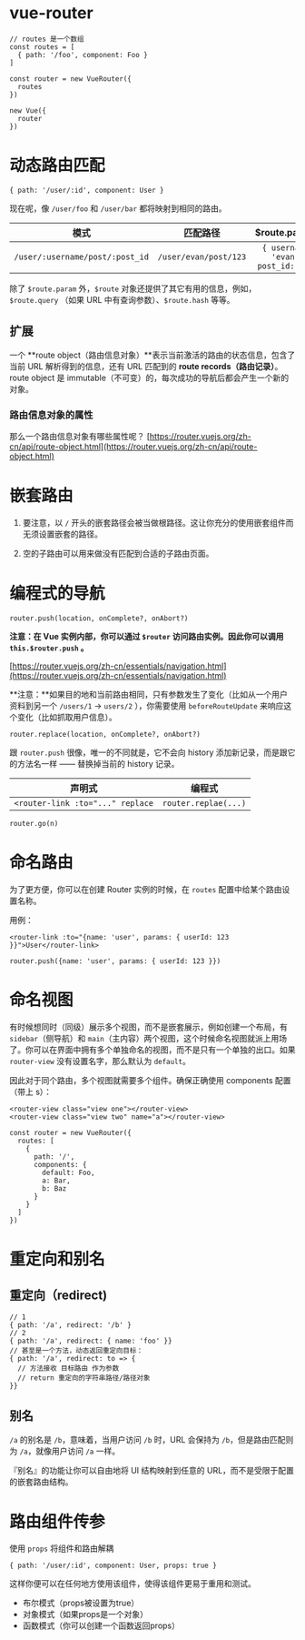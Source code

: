 # vue-router
```
// routes 是一个数组
const routes = [
  { path: '/foo', component: Foo }
]

const router = new VueRouter({
  routes
})

new Vue({
  router
})

```

# 动态路由匹配
```
{ path: '/user/:id', component: User }
```
现在呢，像 `/user/foo` 和 `/user/bar` 都将映射到相同的路由。

|模式|匹配路径|$route.params|
|:-:|:-:|:-:|
|`/user/:username/post/:post_id`|`/user/evan/post/123`| `{ username: 'evan', post_id: 123}`|

除了 `$route.param` 外，`$route` 对象还提供了其它有用的信息，例如，`$route.query` （如果 URL 中有查询参数）、`$route.hash` 等等。

## 扩展
一个 **route object（路由信息对象）**表示当前激活的路由的状态信息，包含了当前 URL 解析得到的信息，还有 URL 匹配到的 **route records（路由记录）**。
route object 是 immutable（不可变）的，每次成功的导航后都会产生一个新的对象。

### 路由信息对象的属性
那么一个路由信息对象有哪些属性呢？
[https://router.vuejs.org/zh-cn/api/route-object.html](https://router.vuejs.org/zh-cn/api/route-object.html)

# 嵌套路由
1. 要注意，以 `/` 开头的嵌套路径会被当做根路径。这让你充分的使用嵌套组件而无须设置嵌套的路径。

2. 空的子路由可以用来做没有匹配到合适的子路由页面。


# 编程式的导航
```
router.push(location, onComplete?, onAbort?)
```
**注意：在 Vue 实例内部，你可以通过 `$router` 访问路由实例。因此你可以调用 `this.$router.push` 。**

[https://router.vuejs.org/zh-cn/essentials/navigation.html](https://router.vuejs.org/zh-cn/essentials/navigation.html)

**注意：**如果目的地和当前路由相同，只有参数发生了变化（比如从一个用户资料到另一个 `/users/1` -> `users/2` ），你需要使用 `beforeRouteUpdate` 来响应这个变化（比如抓取用户信息）。

```
router.replace(location, onComplete?, onAbort?)
```
跟 `router.push` 很像，唯一的不同就是，它不会向 history 添加新记录，而是跟它的方法名一样 —— 替换掉当前的 history 记录。

|**声明式**|**编程式**|
|:-:|:-:|
|`<router-link :to="..." replace`|`router.replae(...)`|

```
router.go(n)
```


# 命名路由
为了更方便，你可以在创建 Router 实例的时候，在 `routes` 配置中给某个路由设置名称。

用例：
```
<router-link :to="{name: 'user', params: { userId: 123 }}">User</router-link>
```
```
router.push({name: 'user', params: { userId: 123 }})
```

# 命名视图
有时候想同时（同级）展示多个视图，而不是嵌套展示，例如创建一个布局，有 `sidebar`（侧导航）和 `main`（主内容）两个视图，这个时候命名视图就派上用场了。你可以在界面中拥有多个单独命名的视图，而不是只有一个单独的出口。如果 `router-view` 没有设置名字，那么默认为 `default`。

因此对于同个路由，多个视图就需要多个组件。确保正确使用 components 配置（带上 s）：

```
<router-view class="view one"></router-view>
<router-view class="view two" name="a"></router-view>

const router = new VueRouter({
  routes: [
    {
      path: '/',
      components: {
        default: Foo,
        a: Bar,
        b: Baz
      }
    }
  ]
})
```

# 重定向和别名

## 重定向（redirect)
```
// 1
{ path: '/a', redirect: '/b' }
// 2
{ path: '/a', redirect: { name: 'foo' }}
// 甚至是一个方法，动态返回重定向目标：
{ path: '/a', redirect: to => {
  // 方法接收 目标路由 作为参数
  // return 重定向的字符串路径/路径对象
}}
```

## 别名
`/a` 的别名是 `/b`，意味着，当用户访问 `/b` 时，URL 会保持为 `/b`，但是路由匹配则为 `/a`，就像用户访问 `/a` 一样。

『别名』的功能让你可以自由地将 UI 结构映射到任意的 URL，而不是受限于配置的嵌套路由结构。


# 路由组件传参
使用 `props` 将组件和路由解耦
```
{ path: '/user/:id', component: User, props: true }
```

这样你便可以在任何地方使用该组件，使得该组件更易于重用和测试。

- 布尔模式（props被设置为true）
- 对象模式（如果props是一个对象）
- 函数模式（你可以创建一个函数返回props）








